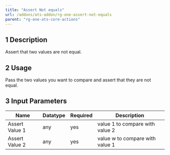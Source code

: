 ```yaml
---
title: "Assert Not equals"
url: /addons/ats-addon/rg-one-assert-not-equals
parent: "rg-one-ats-core-actions"
---
```


## 1 Description

Assert that two values are not equal.

## 2 Usage

Pass the two values you want to compare and assert that they are not equal.

## 3 Input Parameters

Name | Datatype | Required | Description
---- | -------- | ------- |---------------
Assert Value 1 | any | yes | value 1 to compare with value 2
Assert Value 2 | any | yes | value w to compare with value 1
